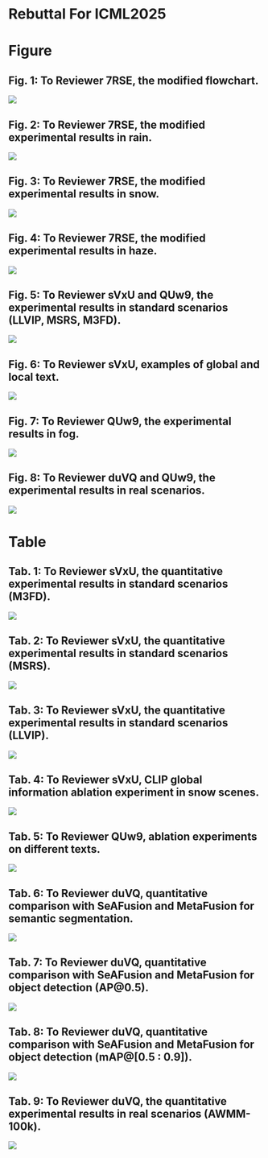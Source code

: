 # Rebuttal For ICML2025 

<h1>Figure</h1>
<h2 id='figures'> Fig. 1: To Reviewer 7RSE, the modified flowchart.</h2>
<img src="figures/1_00.jpg">

<h2 id='figures'> Fig. 2: To Reviewer 7RSE, the modified experimental results in rain.</h2>
<img src="figures/2_00.jpg">

<h2 id='figures'> Fig. 3: To Reviewer 7RSE, the modified experimental results in snow.</h2>
<img src="figures/3_00.jpg">

<h2 id='figures'> Fig. 4: To Reviewer 7RSE, the modified experimental results in haze.</h2>
<img src="figures/4_00.jpg">

<h2 id='figures'> Fig. 5: To Reviewer sVxU and QUw9, the experimental results in standard scenarios (LLVIP, MSRS, M3FD).</h2>
<img src="figures/5_00.jpg">

<h2 id='figures'>Fig. 6: To Reviewer sVxU, examples of global and local text.</h2>
<img src="figures/6_00.jpg">

<h2 id='figures'> Fig. 7: To Reviewer QUw9, the experimental results in fog.</h2>
<img src="figures/7_00.jpg">

<h2 id='figures'> Fig. 8: To Reviewer duVQ and QUw9, the experimental results in real scenarios.</h2>
<img src="figures/8_00.jpg">

<h1>Table</h1>
<h2 id='tables'> Tab. 1: To Reviewer sVxU, the quantitative experimental results in standard scenarios (M3FD).</h2>
<img src="tables/3.png">

<h2 id='tables'> Tab. 2: To Reviewer sVxU, the quantitative experimental results in standard scenarios (MSRS).</h2>
<img src="tables/4.png">

<h2 id='tables'> Tab. 3: To Reviewer sVxU, the quantitative experimental results in standard scenarios (LLVIP).</h2>
<img src="tables/9.png">

<h2 id='tables'> Tab. 4: To Reviewer sVxU, CLIP global information ablation experiment in snow scenes.</h2>
<img src="tables/2.png">

<h2 id='tables'> Tab. 5: To Reviewer QUw9, ablation experiments on different texts.</h2>
<img src="tables/1.png">

<h2 id='tables'> Tab. 6: To Reviewer duVQ, quantitative comparison with SeAFusion and MetaFusion for semantic segmentation.</h2>
<img src="tables/7.png">

<h2 id='tables'> Tab. 7: To Reviewer duVQ, quantitative comparison with SeAFusion and MetaFusion for object detection (AP@0.5).</h2>
<img src="tables/5.png">

<h2 id='tables'> Tab. 8: To Reviewer duVQ, quantitative comparison with SeAFusion and MetaFusion for object detection (mAP@[0.5 : 0.9]).</h2>
<img src="tables/6.png">


<h2 id='tables'> Tab. 9: To Reviewer duVQ, the quantitative experimental results in real scenarios (AWMM-100k).</h2>
<img src="tables/8.png">






